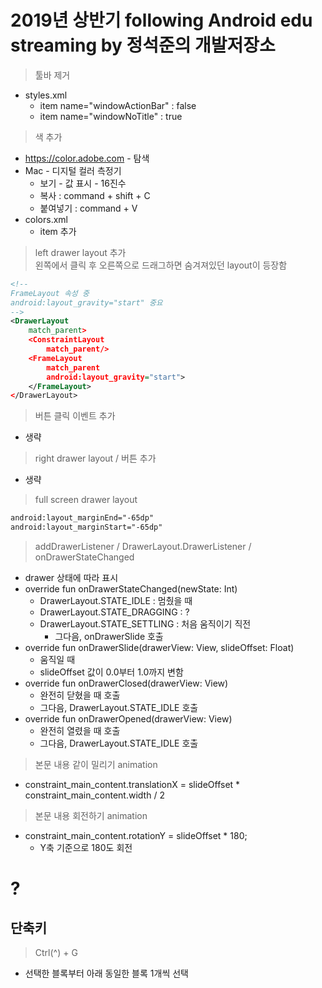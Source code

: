 # 2019년 상반기 following Android edu streaming by 정석준의 개발저장소


> 툴바 제거  
  * styles.xml
    * item name="windowActionBar" : false
    * item name="windowNoTitle" : true
> 색 추가
  * https://color.adobe.com - 탐색
  * Mac - 디지털 컬러 측정기
    * 보기 - 값 표시 - 16진수
    * 복사 : command + shift + C
    * 붙여넣기 : command + V
  * colors.xml
    * item 추가
> left drawer layout 추가  
> 왼쪽에서 클릭 후 오른쪽으로 드래그하면 숨겨져있던 layout이 등장함
```xml
<!-- 
FrameLayout 속성 중
android:layout_gravity="start" 중요 
-->
<DrawerLayout
    match_parent>
    <ConstraintLayout
        match_parent/>
    <FrameLayout
        match_parent
        android:layout_gravity="start">
    </FrameLayout>
</DrawerLayout>
```
> 버튼 클릭 이벤트 추가
* 생략
> right drawer layout / 버튼 추가
* 생략
> full screen drawer layout
```xml
android:layout_marginEnd="-65dp"
android:layout_marginStart="-65dp"
```
> addDrawerListener / DrawerLayout.DrawerListener / onDrawerStateChanged
* drawer 상태에 따라 표시
* override fun onDrawerStateChanged(newState: Int)
  * DrawerLayout.STATE_IDLE : 멈췄을 때
  * DrawerLayout.STATE_DRAGGING : ?
  * DrawerLayout.STATE_SETTLING : 처음 움직이기 직전
    * 그다음, onDrawerSlide 호출
* override fun onDrawerSlide(drawerView: View, slideOffset: Float)
  * 움직일 때
  * slideOffset 값이 0.0부터 1.0까지 변함
* override fun onDrawerClosed(drawerView: View)
  * 완전히 닫혔을 때 호출
  * 그다음, DrawerLayout.STATE_IDLE 호출
* override fun onDrawerOpened(drawerView: View)
  * 완전히 열렸을 때 호출
  * 그다음, DrawerLayout.STATE_IDLE 호출
> 본문 내용 같이 밀리기 animation
* constraint_main_content.translationX = slideOffset * constraint_main_content.width / 2
> 본문 내용 회전하기 animation
* constraint_main_content.rotationY = slideOffset * 180;
  * Y축 기준으로 180도 회전
#
#
# ?
## 단축키
> Ctrl(^) + G
* 선택한 블록부터 아래 동일한 블록 1개씩 선택